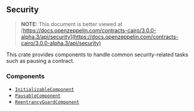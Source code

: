 ## Security

> **NOTE:** This document is better viewed at [https://docs.openzeppelin.com/contracts-cairo/3.0.0-alpha.3/api/security](https://docs.openzeppelin.com/contracts-cairo/3.0.0-alpha.3/api/security)

This crate provides components to handle common security-related tasks such as pausing a contract.

### Components

- [`InitializableComponent`](https://docs.openzeppelin.com/contracts-cairo/3.0.0-alpha.3/api/security#InitializableComponent)
- [`PausableComponent`](https://docs.openzeppelin.com/contracts-cairo/3.0.0-alpha.3/api/security#PausableComponent)
- [`ReentrancyGuardComponent`](https://docs.openzeppelin.com/contracts-cairo/3.0.0-alpha.3/api/security#ReentrancyGuardComponent)

